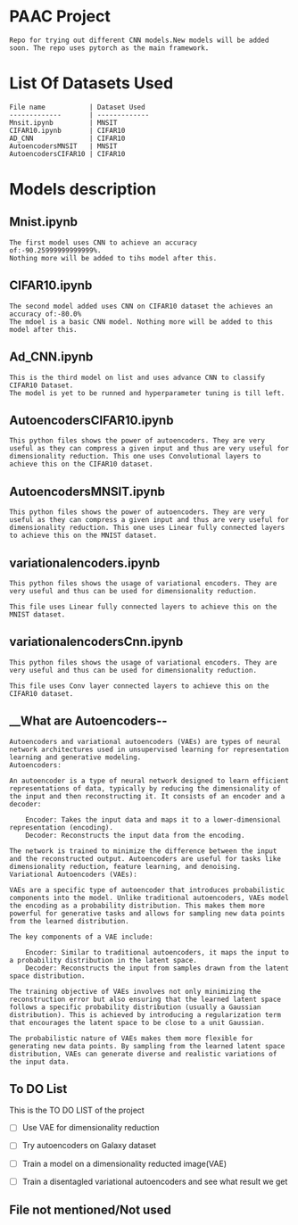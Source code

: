 # PAAC Project
    Repo for trying out different CNN models.New models will be added soon. The repo uses pytorch as the main framework.

# List Of Datasets Used

    File name           | Dataset Used
    -------------       | -------------
    Mnsit.ipynb         | MNSIT
    CIFAR10.ipynb       | CIFAR10
    AD_CNN              | CIFAR10
    AutoencodersMNSIT   | MNSIT
    AutoencodersCIFAR10 | CIFAR10

# __Models description__ #

## __Mnist.ipynb__ ##

    The first model uses CNN to achieve an accuracy of:-90.25999999999999%.
    Nothing more will be added to tihs model after this.

## __CIFAR10.ipynb__ ##

    The second model added uses CNN on CIFAR10 dataset the achieves an accuracy of:-80.0%
    The mdoel is a basic CNN model. Nothing more will be added to this model after this.

## __Ad_CNN.ipynb__ ##

    This is the third model on list and uses advance CNN to classify CIFAR10 Dataset.
    The model is yet to be runned and hyperparameter tuning is till left.

##  __AutoencodersCIFAR10.ipynb__ ##

    This python files shows the power of autoencoders. They are very useful as they can compress a given input and thus are very useful for dimensionality reduction. This one uses Convolutional layers to achieve this on the CIFAR10 dataset.
##  __AutoencodersMNSIT.ipynb__ ##

    This python files shows the power of autoencoders. They are very useful as they can compress a given input and thus are very useful for dimensionality reduction. This one uses Linear fully connected layers to achieve this on the MNIST dataset.

## __variationalencoders.ipynb__ ##

    This python files shows the usage of variational encoders. They are very useful and thus can be used for dimensionality reduction.

    This file uses Linear fully connected layers to achieve this on the MNIST dataset.

## __variationalencodersCnn.ipynb__ ##

    This python files shows the usage of variational encoders. They are very useful and thus can be used for dimensionality reduction.

    This file uses Conv layer connected layers to achieve this on the CIFAR10 dataset. 


## __What are Autoencoders-- ##
    Autoencoders and variational autoencoders (VAEs) are types of neural network architectures used in unsupervised learning for representation learning and generative modeling.
    Autoencoders:

    An autoencoder is a type of neural network designed to learn efficient representations of data, typically by reducing the dimensionality of the input and then reconstructing it. It consists of an encoder and a decoder:

        Encoder: Takes the input data and maps it to a lower-dimensional representation (encoding).
        Decoder: Reconstructs the input data from the encoding.

    The network is trained to minimize the difference between the input and the reconstructed output. Autoencoders are useful for tasks like dimensionality reduction, feature learning, and denoising.
    Variational Autoencoders (VAEs):

    VAEs are a specific type of autoencoder that introduces probabilistic components into the model. Unlike traditional autoencoders, VAEs model the encoding as a probability distribution. This makes them more powerful for generative tasks and allows for sampling new data points from the learned distribution.

    The key components of a VAE include:

        Encoder: Similar to traditional autoencoders, it maps the input to a probability distribution in the latent space.
        Decoder: Reconstructs the input from samples drawn from the latent space distribution.

    The training objective of VAEs involves not only minimizing the reconstruction error but also ensuring that the learned latent space follows a specific probability distribution (usually a Gaussian distribution). This is achieved by introducing a regularization term that encourages the latent space to be close to a unit Gaussian.
    
    The probabilistic nature of VAEs makes them more flexible for 
    generating new data points. By sampling from the learned latent space distribution, VAEs can generate diverse and realistic variations of the input data.
## __To DO List__ ##

This is the TO DO LIST of the project

-[ ] Use VAE for dimensionality reduction

-[ ]  Try autoencoders on Galaxy dataset

-[ ] Train a model on a dimensionality reducted image(VAE)

-[ ] Train a disentagled variational autoencoders and see what result we get

## __File not mentioned/Not used__ ##
